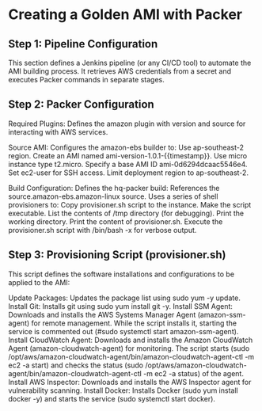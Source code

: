 # Creating a Golden AMI with Packer

## Step 1: Pipeline Configuration 

This section defines a Jenkins pipeline (or any CI/CD tool) to automate the AMI building process. It retrieves AWS credentials from a secret and executes Packer commands in separate stages.

## Step 2: Packer Configuration

Required Plugins: Defines the amazon plugin with version and source for interacting with AWS services.

Source AMI: Configures the amazon-ebs builder to:
  Use ap-southeast-2 region.
  Create an AMI named ami-version-1.0.1-{{timestamp}}.
  Use micro instance type t2.micro.
  Specify a base AMI ID ami-0d6294dcaac5546e4.
  Set ec2-user for SSH access.
  Limit deployment region to ap-southeast-2.

Build Configuration: Defines the hq-packer build:
  References the source.amazon-ebs.amazon-linux source.
  Uses a series of shell provisioners to:
  Copy provisioner.sh script to the instance.
  Make the script executable.
  List the contents of /tmp directory (for debugging).
  Print the working directory.
  Print the content of provisioner.sh.
  Execute the provisioner.sh script with /bin/bash -x for verbose output.
  
## Step 3: Provisioning Script (provisioner.sh)

This script defines the software installations and configurations to be applied to the AMI:

Update Packages: Updates the package list using sudo yum -y update.
Install Git: Installs git using sudo yum install git -y.
Install SSM Agent: Downloads and installs the AWS Systems Manager Agent (amazon-ssm-agent) for remote management. While the script installs it, starting the service is commented out (#sudo systemctl start amazon-ssm-agent).
Install CloudWatch Agent: Downloads and installs the Amazon CloudWatch Agent (amazon-cloudwatch-agent) for monitoring. The script starts (sudo /opt/aws/amazon-cloudwatch-agent/bin/amazon-cloudwatch-agent-ctl -m ec2 -a start) and checks the status (sudo /opt/aws/amazon-cloudwatch-agent/bin/amazon-cloudwatch-agent-ctl -m ec2 -a status) of the agent.
Install AWS Inspector: Downloads and installs the AWS Inspector agent for vulnerability scanning.
Install Docker: Installs Docker (sudo yum install docker -y) and starts the service (sudo systemctl start docker).

